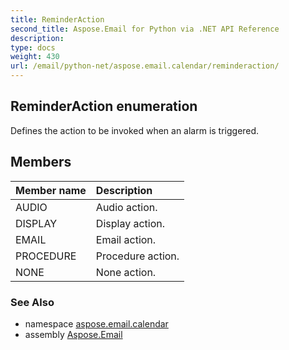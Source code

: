 ```yaml
---
title: ReminderAction
second_title: Aspose.Email for Python via .NET API Reference
description: 
type: docs
weight: 430
url: /email/python-net/aspose.email.calendar/reminderaction/
---
```


## ReminderAction enumeration

Defines the action to be invoked when an alarm is triggered.

## Members
| Member name | Description |
| :- | :- |
|AUDIO|Audio action.|
|DISPLAY|Display action.|
|EMAIL|Email action.|
|PROCEDURE|Procedure action.|
|NONE|None action.|

### See Also

* namespace [aspose.email.calendar](/email/python-net/aspose.email.calendar/)
* assembly [Aspose.Email](/slides/python-net/)

